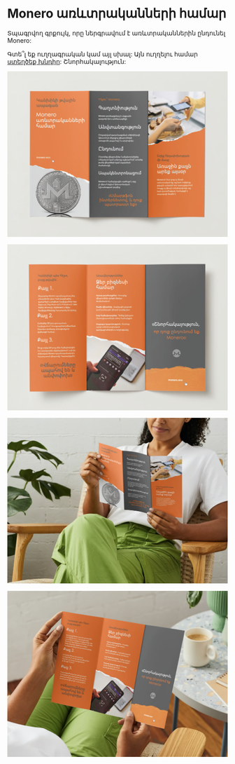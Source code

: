 # Monero առևտրականների համար

Տպագրվող գրքույկ, որը ներգրավում է առևտրականներին ընդունել Monero:

Գտե՞լ եք ուղղագրական կամ այլ սխալ: Այն ուղղելու համար [ստեղծեք խնդիր](https://github.com/ASchmidt1024/monero-for-merchants-booklet/issues/new/choose): Շնորհակալություն:

![](images/Screenshot%202023-09-13%20at%2013.01.13.png)

![](images/Screenshot%202023-09-13%20at%2013.01.17.png)

![](images/Screenshot%202023-09-13%20at%2013.01.20.png)

![](images/Screenshot%202023-09-13%20at%2013.01.23.png)
